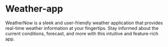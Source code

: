# Weather-app
WeatherNow is a sleek and user-friendly weather application that provides real-time weather information at your fingertips. Stay informed about the current conditions, forecast, and more with this intuitive and feature-rich app.

